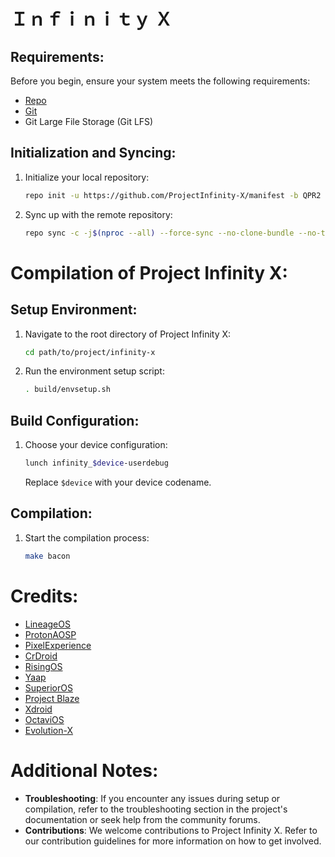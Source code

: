 # Ｉｎｆｉｎｉｔｙ Ｘ

## Requirements:
Before you begin, ensure your system meets the following requirements:
- [Repo](https://source.android.com/source/using-repo.html)
- [Git](https://source.android.com/source/version-control.html)
- Git Large File Storage (Git LFS)

## Initialization and Syncing:
1. Initialize your local repository:
    ```bash
    repo init -u https://github.com/ProjectInfinity-X/manifest -b QPR2 --git-lfs
    ```
2. Sync up with the remote repository:
    ```bash
    repo sync -c -j$(nproc --all) --force-sync --no-clone-bundle --no-tags --optimized-fetch --prune
    ```

# Compilation of Project Infinity X:

## Setup Environment:
1. Navigate to the root directory of Project Infinity X:
    ```bash
    cd path/to/project/infinity-x
    ```
2. Run the environment setup script:
    ```bash
    . build/envsetup.sh
    ```

## Build Configuration:
1. Choose your device configuration:
    ```bash
    lunch infinity_$device-userdebug
    ```
    Replace `$device` with your device codename.

## Compilation:
1. Start the compilation process:
    ```bash
    make bacon
    ```

# Credits:
- [LineageOS](https://github.com/LineageOS)
- [ProtonAOSP](https://github.com/ProtonAOSP)
- [PixelExperience](https://github.com/PixelExperience)
- [CrDroid](https://github.com/crdroidandroid)
- [RisingOS](https://github.com/RisingTechOSS)
- [Yaap](https://github.com/yaap)
- [SuperiorOS](https://github.com/SuperiorOS)
- [Project Blaze](https://github.com/ProjectBlaze)
- [Xdroid](https://github.com/xdroid-oss)
- [OctaviOS](https://github.com/Octavi-OS)
- [Evolution-X](https://github.com/Evolution-X)

# Additional Notes:
- **Troubleshooting**: If you encounter any issues during setup or compilation, refer to the troubleshooting section in the project's documentation or seek help from the community forums.
- **Contributions**: We welcome contributions to Project Infinity X. Refer to our contribution guidelines for more information on how to get involved.

